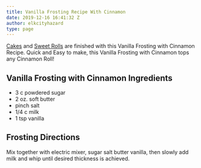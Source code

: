 ```yaml
---
title: Vanilla Frosting Recipe With Cinnamon
date: 2019-12-16 16:41:32 Z
author: elkcityhazard
type: page
---
```


[Cakes][1] and [Sweet Rolls][2] are finished with this Vanilla Frosting with Cinnamon Recipe. Quick and Easy to make, this Vanilla Frosting with Cinnamon tops any Cinnamon Roll!

## Vanilla Frosting with Cinnamon Ingredients

  * 3 c powdered sugar
  * 2 oz. soft butter
  * pinch salt
  * 1/4 c milk
  * 1 tsp vanilla

## Frosting Directions

Mix together with electric mixer, sugar salt butter vanilla, then slowly add milk and whip until desired thickness is achieved.

 [1]: /wordpress/dessert-recipes/homemade-carrot-cake-recipe/
 [2]: /wordpress/dessert-recipes/cinnamon-rolls-from-scratch/